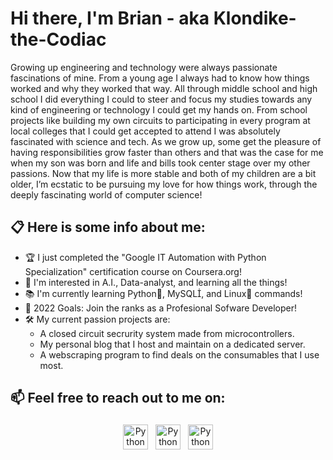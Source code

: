 # Hi there, I'm Brian - aka Klondike-the-Codiac

Growing up engineering and technology were always passionate fascinations of mine. From a young age I always had to know how things worked and why they worked that way.  All through middle school and high school I did everything I could to steer and focus my studies towards any kind of engineering or technology I could get my hands on. From school projects like building my own circuits to participating in every program at local colleges that I could get accepted to attend I was absolutely fascinated with science and tech.  As we grow up, some get the pleasure of having responsibilities grow faster than others and that was the case for me when my son was born and life and bills took center stage over my other passions.  Now that my life is more stable and both of my children are a bit older, I’m ecstatic to be pursuing my love for how things work, through the deeply fascinating world of computer science!     
    
## 📋 Here is some info about me: 
- 🏆 I just completed the "Google IT Automation with Python Specialization" certification course on Coursera.org!
- 🔬 I'm interested in A.I., Data-analyst, and learning all the things!
- 📚 I'm currently learning Python, MySQL, and Linux commands! 
- 🥅 2022 Goals: Join the ranks as a Profesional Sofware Developer!
- 🛠️ My current passion projects are:
    * A closed circuit secrurity system made from microcontrollers.
    * My personal blog that I host and maintain on a dedicated server.
    * A webscraping program to find deals on the consumables that I use most.

## 📫 Feel free to reach out to me on:
<p align="center">
 <a href="https://twitter.com/klondikecoder"> <img src="https://cdn.jsdelivr.net/npm/simple-icons@3.13.0/icons/twitter.svg" alt="Python" height="40" style="vertical-align:top; margin:4px"></a>
 <a href="https://linkedin.com/in/brian-murphy-ba11b475" target="_blank" rel="noopener noreferrer"> <img src="https://cdn.jsdelivr.net/npm/simple-icons@v3/icons/linkedin.svg" alt="Python" height="40" style="vertical-align:top; margin:4px"></a>
 <a href="mailto:klondikecoder@gmail.com"> <img src="https://cdn.jsdelivr.net/npm/simple-icons@v3/icons/gmail.svg" alt="Python" height="40" style="vertical-align:top; margin:4px"></a>
</p>

<br />

